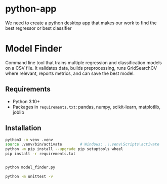 # python-app
We need to create a python desktop app that makes our work to find the best regressor or best classifier


# Model Finder 

Command line tool that trains multiple regression and classification
models on a CSV file. It validates data, builds preprocessing, runs
GridSearchCV where relevant, reports metrics, and can save the best model.

## Requirements
- Python 3.10+
- Packages in `requirements.txt`:
  pandas, numpy, scikit-learn, matplotlib, joblib

## Installation
```bash
python3 -m venv .venv
source .venv/bin/activate        # Windows: .\.venv\Scripts\activate
python -m pip install --upgrade pip setuptools wheel
pip install -r requirements.txt


python model_finder.py

python -m unittest -v